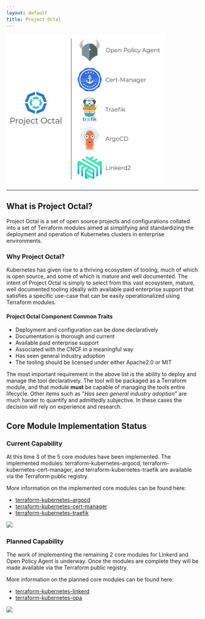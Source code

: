 ```yaml
---
layout: default
title: Project Octal
---
```


<img class="center" style="width: 30em" src="./assets/images/octal-components.svg">

---

## What is Project Octal?
Project Octal is a set of open source projects and configurations collated into a set of Terraform modules aimed at simplifying and standardizing the deployment and operation of Kubernetes clusters in enterprise environments.

### Why Project Octal?
Kubernetes has given rise to a thriving ecosystem of tooling, much of which is open source, and some of which is mature and well documented. The intent of Project Octal is simply to select from this vast ecosystem, mature, well documented tooling ideally with available paid enterprise support that satisfies a specific use-case that can be easily operationalized using Terraform modules.

#### Project Octal Component Common Traits
- Deployment and configuration can be done declaratively
- Documentation is thorough and current
- Available paid enterprise support
- Associated with the CNCF in a meaningful way
- Has seen general industry adoption
- The tooling should be licensed under either Apache2.0 or MIT

The most important requirement in the above list is the ability to deploy and manage the tool declaratively. The tool will be packaged as a Terraform module, and that module **must** be capable of managing the tools entire lifecycle. Other items such as "*Has seen general industry adoption*" are much harder to quantify and admittedly subjective. In these cases the decision will rely on experience and research.

## Core Module Implementation Status

### Current Capability

At this time 3 of the 5 core modules have been implemented. The implemented modules: terraform-kubernetes-argocd, terraform-kubernetes-cert-manager, and terraform-kubernetes-traefik are available via the Terraform public registry.

More information on the implemented core modules can be found here:
- [terraform-kubernetes-argocd](/site-pages/octal-core/argocd.html)
- [terraform-kubernetes-cert-manager](/site-pages/octal-core/cert-manager.html)
- [terraform-kubernetes-traefik](/site-pages/octal-core/traefik.html)

<img class="center" style="width: 30em" src="./assets/images/project-octal-current-capability.png">

### Planned Capability

The work of implementing the remaining 2 core modules for Linkerd and Open Policy Agent is underway. Once the modules are complete they will be made available via the Terraform public registry.

More information on the planned core modules can be found here:
- [terraform-kubernetes-linkerd](/site-pages/octal-core/linkerd.html)
- [terraform-kubernetes-opa](/site-pages/octal-core/open-policy-agent.html)

<img class="center" style="width: 30em" src="./assets/images/project-octal-planned-capability.png">